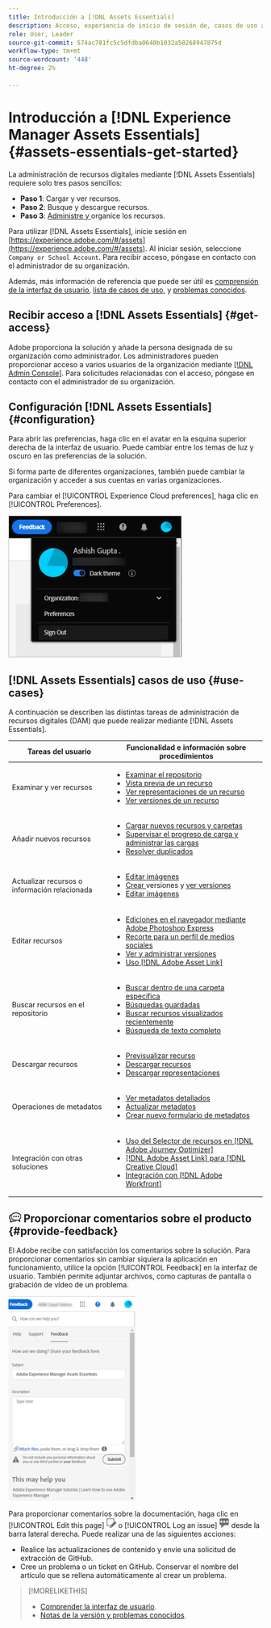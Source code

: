 ```yaml
---
title: Introducción a [!DNL Assets Essentials]
description: Acceso, experiencia de inicio de sesión de, casos de uso admitidos de y problemas conocidos de [!DNL Assets Essentials].
role: User, Leader
source-git-commit: 574ac781fc5c5dfdba0640b1032a50268947875d
workflow-type: tm+mt
source-wordcount: '448'
ht-degree: 2%

---
```


# Introducción a [!DNL Experience Manager Assets Essentials] {#assets-essentials-get-started}

<!-- TBD: Make links for these steps. -->

La administración de recursos digitales mediante [!DNL Assets Essentials] requiere solo tres pasos sencillos:

* **Paso 1**:  [](/help/add-delete.md) Cargar y  [](/help/navigate-view.md) ver recursos.
* **Paso 2**:  [](/help/search.md) Busque y  [](/help/manage-organize.md#download) descargue recursos.
* **Paso 3**:  [Administre y ](/help/manage-organize.md) organice los recursos.

Para utilizar [!DNL Assets Essentials], inicie sesión en [https://experience.adobe.com/#/assets](https://experience.adobe.com/#/assets). Al iniciar sesión, seleccione `Company or School Account`. Para recibir acceso, póngase en contacto con el administrador de su organización.

Además, más información de referencia que puede ser útil es [comprensión de la interfaz de usuario](/help/navigate-view.md), [lista de casos de uso](#use-cases), <!-- TBD: [supported file types](/help/supported-file-formats.md), --> y [problemas conocidos](/help/release-notes.md#known-issues).

## Recibir acceso a [!DNL Assets Essentials] {#get-access}

Adobe proporciona la solución y añade la persona designada de su organización como administrador. Los administradores pueden proporcionar acceso a varios usuarios de la organización mediante [[!DNL Admin Console]](https://helpx.adobe.com/enterprise/admin-guide.html/enterprise/using/welcome.ug.html). Para solicitudes relacionadas con el acceso, póngase en contacto con el administrador de su organización.

## Configuración [!DNL Assets Essentials] {#configuration}

Para abrir las preferencias, haga clic en el avatar en la esquina superior derecha de la interfaz de usuario. Puede cambiar entre los temas de luz y oscuro en las preferencias de la solución.

Si forma parte de diferentes organizaciones, también puede cambiar la organización y acceder a sus cuentas en varias organizaciones.

Para cambiar el [!UICONTROL Experience Cloud preferences], haga clic en [!UICONTROL Preferences].

![Preferencia para cambiar el tema oscuro y el ligero](assets/theme-change.png)

<!-- TBD: What can admins configure? What more can users configure? Any doc that describes Exp Cloud preferences? 
Metadata forms is out of the scope of 6/17 GA. When the functionality is added, link to it from here. It is about configuring metadata UI. -->

<!-- TBD: This section contains beta-specific video that will be updated post-GA.

## Login experience {#login-experience}

When logging in, after providing the credentials, you can be prompted to select an account. In this case, select `Company or School Account` to proceed.

![Select an account to login](assets/do-not-localize/login-experience.gif)
-->

## [!DNL Assets Essentials] casos de uso {#use-cases}

A continuación se describen las distintas tareas de administración de recursos digitales (DAM) que puede realizar mediante [!DNL Assets Essentials].

| Tareas del usuario | Funcionalidad e información sobre procedimientos |
|-----|------|
| Examinar y ver recursos | <ul> <li>[Examinar el repositorio](/help/navigate-view.md#view-assets-and-details) </li> <li> [Vista previa de un recurso](/help/navigate-view.md#preview-assets) <li> [Ver representaciones de un recurso](/help/add-delete.md#renditions) </li> <li>[Ver versiones de un recurso](/help/manage-organize.md#view-versions)</li></ul> |
| Añadir nuevos recursos | <ul> <li>[Cargar nuevos recursos y carpetas](/help/add-delete.md#add-assets)</li> <li>[Supervisar el progreso de carga y administrar las cargas](/help/add-delete.md#upload-progress)</li> <li>[Resolver duplicados](/help/add-delete.md#resolve-upload-fails)</li> </ul> |
| Actualizar recursos o información relacionada | <ul> <li>[Editar imágenes](/help/edit-images.md)</li> <li>[Crear ](/help/manage-organize.md#create-versions) versiones y  [ver versiones](/help/manage-organize.md#view-versions)</li> <li>[Editar imágenes](/help/edit-images.md)</li> </ul> |
| Editar recursos | <ul> <li>[Ediciones en el navegador mediante Adobe Photoshop Express](/help/edit-images.md)</li> <li>[Recorte para un perfil de medios sociales](/help/edit-images.md#crop-straighten-images)</li> <li>[Ver y administrar versiones](/help/manage-organize.md#view-versions)</li> <li>[Uso [!DNL Adobe Asset Link]](/help/integration.md#integrations)</ul></ul> |
| Buscar recursos en el repositorio | <ul> <li>[Buscar dentro de una carpeta específica](/help/search.md#refine-search-results)</li> <li>[Búsquedas guardadas](/help/search.md#saved-search)</li> <li>[Buscar recursos visualizados recientemente](/help/search.md)</li> <li>[Búsqueda de texto completo](/help/search.md) |
| Descargar recursos | <ul> <li> [Previsualizar recurso](/help/navigate-view.md#preview-assets) </li> <li> [Descargar recursos](/help/manage-organize.md#download) <li> [Descargar representaciones](/help/add-delete.md#renditions) </li></ul> |
| Operaciones de metadatos | <ul> <li>[Ver metadatos detallados](/help/metadata.md) </li> <li> [Actualizar metadatos](/help/metadata.md#update-metadata)</li> <li> [Crear nuevo formulario de metadatos](/help/metadata.md#metadata-forms) </li> </ul> |
| Integración con otras soluciones | <ul> <li>[Uso del Selector de recursos en [!DNL Adobe Journey Optimizer]](/help/integration.md)</li> <li>[[!DNL Adobe Asset Link] para [!DNL Creative Cloud]](/help/integration.md)</li> <li>[Integración con [!DNL Adobe Workfront]](/help/integration.md)</li> </ul> |

<!--TBD: Merge the below rows in the table when the use cases are documented/available.

| How do I delete assets? | <ul> <li>[Delete assets](/help/manage-organize.md)</li> <li>Recover deleted assets</li> <li>Permanently delete assets</li> </ul> |
| How do I share assets or find shared assets? | <ul> <li>Shared by me</li> <li>Shared with me</li> <li>Share for comments and review</li> <li>Unshare assets</li> </ul> |
| How do I collaborate with others and get my assets reviewed | <ul> <li>Share for review</li> <li>Provide comments. Resolve and filter comments</li> <li>Annotations on images</li> <li>Assign tasks to specific users and prioritize</li> </ul> |

-->

## ![icono de comentarios ](assets/do-not-localize/feedback-icon.png) Proporcionar comentarios sobre el producto {#provide-feedback}

El Adobe recibe con satisfacción los comentarios sobre la solución. Para proporcionar comentarios sin cambiar siquiera la aplicación en funcionamiento, utilice la opción [!UICONTROL Feedback] en la interfaz de usuario. También permite adjuntar archivos, como capturas de pantalla o grabación de vídeo de un problema.

![opción de comentarios en la interfaz](assets/feedback-panel.png)

Para proporcionar comentarios sobre la documentación, haga clic en [!UICONTROL Edit this page] ![editar la página](assets/do-not-localize/edit-page.png) o [!UICONTROL Log an issue] ![crear un problema de GitHub](assets/do-not-localize/github-issue.png) desde la barra lateral derecha. Puede realizar una de las siguientes acciones:

* Realice las actualizaciones de contenido y envíe una solicitud de extracción de GitHub.
* Cree un problema o un ticket en GitHub. Conservar el nombre del artículo que se rellena automáticamente al crear un problema.

>[!MORELIKETHIS]
>
>* [Comprender la interfaz de usuario](/help/navigate-view.md).
>* [Notas de la versión y problemas conocidos](/help/release-notes.md).


<!-- TBD: 
>* [Supported file types](/help/supported-file-formats.md).
-->
